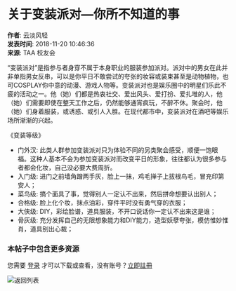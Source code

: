 # 关于变装派对—你所不知道的事

**作者**: 云淡风轻  
**发表时间**: 2018-11-20 10:46:36  
**来源**: TAA 校友会  

“变装派对”是指参与者身穿不属于本身职业的服装参加派对。派对中的男女在此并非单指男女反串，可以是你平日不敢尝试的夸张的妆容或装束甚至是动物植物，也可COSPLAY你中意的动漫、游戏人物等。变装派对也是娱乐圈中的明星们乐此不疲的活动之一。他（她）们都是热衷社交、爱出风头、爱打扮、爱扎堆的人，他（她）们需要即使在整天工作之后，仍然能够通宵疯玩，不醉不休。聚会时，他（她）们身着服装，或诱惑、或引人入胜。在现代都市中，变装派对在酒吧等娱乐场所渐渐的兴起。

《变装等级》  
- 门外汉: 此类人群参加变装派对只为体验不同的另类聚会感受，顺便一饱眼福。这种人基本不会为参加变装派对而改变平日的形象，往往都认为很多参与者都会化妆，自己没必要大费周折。  
- 入门级: 进门之前墙角蹭两手灰，脸上一抹，鸡毛掸子上拔根鸟毛，冒充印第安人；  
- 菜鸟级: 搞个面具了事，觉得别人一定认不出来，然后拼命想要认出别人；  
- 合格级: 脸上化个妆，抹点油彩，穿件平时没有勇气穿的衣服；  
- 大侠级: DIY，彩绘脸谱，道具服装，不开口说话你一定认不出来这是谁；  
- 骨灰级: 充分发挥自己的无限想象能力和DIY能力，造型妖孽夸张，模仿惟妙惟肖，道具别出心裁；  

### **本帖子中包含更多资源**

您需要 [登录](member.php?mod=logging&action=login) 才可以下载或查看，没有账号？[立即註冊](member.php?mod=register "注册账号")  

![返回列表](static/image/common/print.png)  